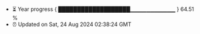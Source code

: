 - ⏳ Year progress { ███████████████████▁▁▁▁▁▁▁▁▁▁▁ } 64.51 %
- ⏰ Updated on Sat, 24 Aug 2024 02:38:24 GMT

